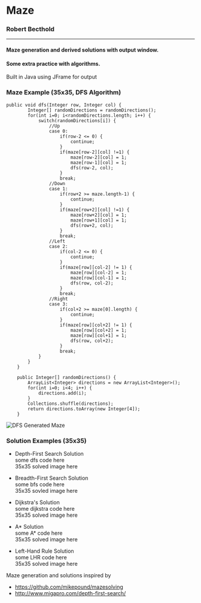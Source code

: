 # Maze
### Robert Becthold
___
#### Maze generation and derived solutions with output window.
#### Some extra practice with algorithms.
Built in Java using JFrame for output  

### Maze Example (35x35, DFS Algorithm)
```
public void dfs(Integer row, Integer col) {
        Integer[] randomDirections = randomDirections();
        for(int i=0; i<randomDirections.length; i++) {
            switch(randomDirections[i]) {
                //Up
                case 0:
                    if(row-2 <= 0) {
                        continue;
                    }
                    if(maze[row-2][col] !=1) {
                        maze[row-2][col] = 1;
                        maze[row-1][col] = 1;
                        dfs(row-2, col);
                    }
                    break;
                //Down
                case 1:
                    if(row+2 >= maze.length-1) {
                        continue;
                    }
                    if(maze[row+2][col] !=1) {
                        maze[row+2][col] = 1;
                        maze[row+1][col] = 1;
                        dfs(row+2, col);
                    }
                    break;
                //Left
                case 2:
                    if(col-2 <= 0) {
                        continue;
                    }
                    if(maze[row][col-2] != 1) {
                        maze[row][col-2] = 1;
                        maze[row][col-1] = 1;
                        dfs(row, col-2);
                    }
                    break;
                //Right
                case 3:
                    if(col+2 >= maze[0].length) {
                        continue;
                    }
                    if(maze[row][col+2] != 1) {
                        maze[row][col+2] = 1;
                        maze[row][col+1] = 1;
                        dfs(row, col+2);
                    }
                    break;
            }
        }
    }
    
    public Integer[] randomDirections() {
        ArrayList<Integer> directions = new ArrayList<Integer>();
        for(int i=0; i<4; i++) {
            directions.add(i);
        }
        Collections.shuffle(directions);
        return directions.toArray(new Integer[4]);
    }
```
![DFS Generated Maze](images\dfsmaze.png)

### Solution Examples (35x35)
- Depth-First Search Solution  
some dfs code here  
35x35 solved image here

- Breadth-First Search Solution  
some bfs code here  
35x35 sovled image here

- Dijkstra's Solution  
some dijkstra code here  
35x35 solved image here

- A* Solution  
some A* code here  
35x35 solved image here

- Left-Hand Rule Solution  
some LHR code here  
35x35 solved image here  

Maze generation and solutions inspired by
- https://github.com/mikepound/mazesolving
- http://www.migapro.com/depth-first-search/
